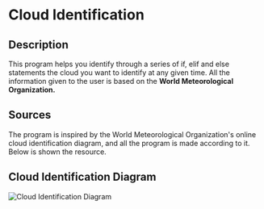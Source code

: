 # Cloud Identification 
## **Description**
This program helps you identify through a series of if, elif and else statements the cloud you want to identify at any given time. All the information given to the user is based on the **World Meteorological Organization.**

## **Sources**
The program is inspired by the World Meteorological Organization's online cloud identification diagram, and all the program is made according to it. Below is shown the resource. 
## **Cloud Identification Diagram**
![Cloud Identification Diagram](https://s3.us-west-2.amazonaws.com/secure.notion-static.com/b9eb1153-7de7-4fbf-9072-084448d4267d/identificacion_general.jpg?X-Amz-Algorithm=AWS4-HMAC-SHA256&X-Amz-Content-Sha256=UNSIGNED-PAYLOAD&X-Amz-Credential=AKIAT73L2G45EIPT3X45%2F20211231%2Fus-west-2%2Fs3%2Faws4_request&X-Amz-Date=20211231T212950Z&X-Amz-Expires=86400&X-Amz-Signature=792066d45ce900f193e3080359fc1964f69819b2f965febb12f0fa63e25865a6&X-Amz-SignedHeaders=host&response-content-disposition=filename%20%3D%22identificacion_general.jpg%22&x-id=GetObject)

